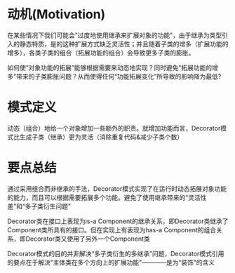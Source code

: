 动机(Motivation)
===
在某些情况下我们可能会"过度地使用继承来扩展对象的功能"，由于继承为类型引入的静态特质，是的这种扩展方式缺乏灵活性；并且随着子类的增多（扩展功能的增多），各类子类的组合（拓展功能的组合）会导致更多子类的膨胀。

如何使“对象功能的拓展”能够根据需要来动态地实现？同时避免“拓展功能的增多”带来的子类膨胀问题？从而使得任何“功能拓展变化”所导致的影响降为最低?


模式定义
===
动态（组合）地给一个对象增加一些额外的职责。就增加功能而言，Decorator模式比生成子类（继承）更为灵活（消除重复代码&减少子类个数）


要点总结
===
通过采用组合而非继承的手法，Decorator模式实现了在运行时动态拓展对象功能的能力，而且可以根据需要拓展多个功能。避免了使用继承带来的“灵活性差”和“多子类衍生问题”

Decorator类在接口上表现为is-a Component的继承关系，即Decorator类继承了Component类所具有的接口。但在实现上有表现为has-a Component的组合关系，即Decorator类又使用了另外一个Component类

Decorator模式的目的并非解决“多子类衍生的多继承”问题，Decorator模式引用的要点在于解决“主体类在多个方向上的扩展功能”————是为“装饰”的含义
